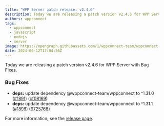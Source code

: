 ```yaml
---
title: "WPP Server patch release: v2.4.6"
description: Today we are releasing a patch version v2.4.6 for WPP Server with Bug Fixes.
authors: wppconnect
tags:
  - wppconnect
  - javascript
  - nodejs
  - server
image: https://opengraph.githubassets.com/1/wppconnect-team/wppconnect-server/releases/tag/v2.4.6
date: 2024-06-12T17:04:56Z
---
```


Today we are releasing a patch version v2.4.6 for WPP Server with Bug Fixes.

<!--truncate-->

### Bug Fixes

* **deps:** update dependency @wppconnect-team/wppconnect to ^1.31.0 ([#1891](https://github.com/wppconnect-team/wppconnect-server/issues/1891)) ([cf08169](https://github.com/wppconnect-team/wppconnect-server/commit/cf08169c4ef44a8457e4f75547490352b44dd613))
* **deps:** update dependency @wppconnect-team/wppconnect to ^1.31.1 ([#1896](https://github.com/wppconnect-team/wppconnect-server/issues/1896)) ([9725768](https://github.com/wppconnect-team/wppconnect-server/commit/972576802c6b20cf742b8cb27be85d10c37827bb))

For more information, see the [release page](https://github.com/wppconnect-team/wppconnect-server/releases/tag/v2.4.6).